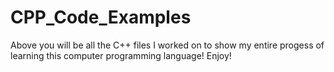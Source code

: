 # CPP_Code_Examples
Above you will be all the C++ files I worked on to show my entire progess of learning this computer programming language! Enjoy!
